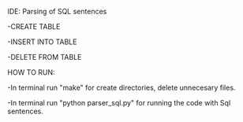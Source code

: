 IDE: Parsing of SQL sentences

-CREATE TABLE

-INSERT INTO TABLE

-DELETE FROM TABLE


HOW TO RUN:

-In terminal run "make" for create directories, delete unnecesary files.

-In terminal run "python parser_sql.py" for running the code with Sql sentences.

